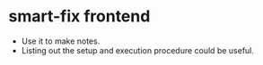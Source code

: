 # smart-fix frontend

- Use it to make notes.
- Listing out the setup and execution procedure could be useful.